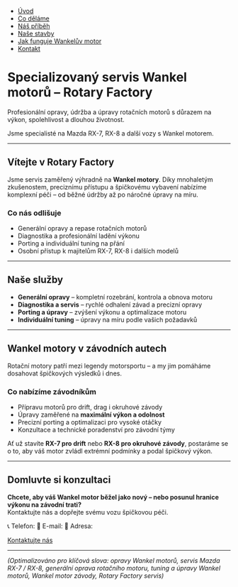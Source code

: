 - [Úvod](uvod.md)
- [Co děláme](codeláme.md)
- [Náš příběh](pribeh.md)
- [Naše stavby](projekty.md)
- [Jak funguje Wankelův motor](jakfunguje.md)
- [Kontakt](kontakt.md)

<!-- Hero sekce -->
# Specializovaný servis Wankel motorů – Rotary Factory
Profesionální opravy, údržba a úpravy rotačních motorů s důrazem na výkon, spolehlivost a dlouhou životnost.  

Jsme specialisté na Mazda RX-7, RX-8 a další vozy s Wankel motorem.

---

<!-- Úvodní blok -->
## Vítejte v Rotary Factory
Jsme servis zaměřený výhradně na **Wankel motory**. Díky mnohaletým zkušenostem, preciznímu přístupu a špičkovému vybavení nabízíme komplexní péči – od běžné údržby až po náročné úpravy na míru.  

### Co nás odlišuje
- Generální opravy a repase rotačních motorů  
- Diagnostika a profesionální ladění výkonu  
- Porting a individuální tuning na přání  
- Osobní přístup k majitelům RX-7, RX-8 i dalších modelů  

---

<!-- Služby na první pohled -->
## Naše služby
- **Generální opravy** – kompletní rozebrání, kontrola a obnova motoru  
- **Diagnostika a servis** – rychlé odhalení závad a precizní opravy  
- **Porting a úpravy** – zvýšení výkonu a optimalizace motoru  
- **Individuální tuning** – úpravy na míru podle vašich požadavků  

---

<!-- Motorsport sekce -->
## Wankel motory v závodních autech
Rotační motory patří mezi legendy motorsportu – a my jim pomáháme dosahovat špičkových výsledků i dnes.  

### Co nabízíme závodníkům
- Přípravu motorů pro drift, drag i okruhové závody  
- Úpravy zaměřené na **maximální výkon a odolnost**  
- Precizní porting a optimalizaci pro vysoké otáčky  
- Konzultace a technické poradenství pro závodní týmy  

Ať už stavíte **RX-7 pro drift** nebo **RX-8 pro okruhové závody**, postaráme se o to, aby váš motor zvládl extrémní podmínky a podal špičkový výkon.

---

<!-- Call-to-Action -->
## Domluvte si konzultaci
**Chcete, aby váš Wankel motor běžel jako nový – nebo posunul hranice výkonu na závodní trati?**  
Kontaktujte nás a dopřejte svému vozu špičkovou péči.  

📞 Telefon: 
📧 E-mail:
📍 Adresa:

[Kontaktujte nás](#) <!-- CTA tlačítko -->

---

<!-- SEO poznámka -->
*(Optimalizováno pro klíčová slova: opravy Wankel motorů, servis Mazda RX-7 / RX-8, generální oprava rotačního motoru, tuning a úpravy Wankel motorů, Wankel motor závody, Rotary Factory servis)*